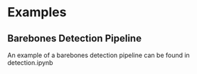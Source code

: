 # Examples

## Barebones Detection Pipeline

An example of a barebones detection pipeline can be found in detection.ipynb

